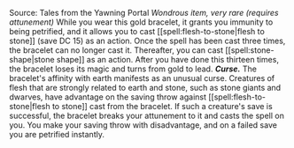 Source: Tales from the Yawning Portal
*Wondrous item, very rare (requires attunement)*
While you wear this gold bracelet, it grants you immunity to being petrified, and it allows you to cast [[spell:flesh-to-stone|flesh to stone]] (save DC 15) as an action. Once the spell has been cast three times, the bracelet can no longer cast it. Thereafter, you can cast [[spell:stone-shape|stone shape]] as an action. After you have done this thirteen times, the bracelet loses its magic and turns from gold to lead.
***Curse.*** The bracelet's affinity with earth manifests as an unusual curse. Creatures of flesh that are strongly related to earth and stone, such as stone giants and dwarves, have advantage on the saving throw against [[spell:flesh-to-stone|flesh to stone]] cast from the bracelet. If such a creature's save is successful, the bracelet breaks your attunement to it and casts the spell on you. You make your saving throw with disadvantage, and on a failed save you are petrified instantly.